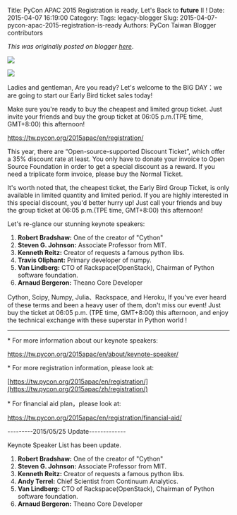 Title: PyCon APAC 2015 Registration is ready, Let's Back to __future__ II !
Date: 2015-04-07 16:19:00
Category:
Tags: legacy-blogger
Slug: 2015-04-07-pycon-apac-2015-registration-is-ready
Authors: PyCon Taiwan Blogger contributors

*This was originally posted on blogger [here](https://pycontw.blogspot.com/2015/04/pycon-apac-2015-registration-is-ready.html)*.

<!--more-->


[![](http://3.bp.blogspot.com/-bDvr1fjQ1bM/VQ2FCKwXvkI/AAAAAAAAG2Y/UqtPFrEljqM/s1600/logo.png)](http://3.bp.blogspot.com/-bDvr1fjQ1bM/VQ2FCKwXvkI/AAAAAAAAG2Y/UqtPFrEljqM/s1600/logo.png)



[![](http://4.bp.blogspot.com/-0II_PK4Ug7Y/VQ2FCBSqmBI/AAAAAAAAG2c/2Ja53vIfuuE/s1600/car.png)](http://4.bp.blogspot.com/-0II_PK4Ug7Y/VQ2FCBSqmBI/AAAAAAAAG2c/2Ja53vIfuuE/s1600/car.png)







Ladies and gentleman, Are you ready? Let's welcome to the BIG DAY：we are going to start our Early Bird ticket sales today!




Make sure you're ready to buy the cheapest and limited group ticket. Just invite your friends and buy the group ticket at 06:05 p.m.(TPE time, GMT+8:00) this afternoon!




<https://tw.pycon.org/2015apac/en/registration/>







This year, there are “Open-source-supported Discount Ticket”, which offer a 35% discount rate at least. You only have to donate your invoice to Open Source Foundation in order to get a special discount as a reward. If you need a triplicate form invoice, please buy the Normal Ticket.



It's worth noted that, the cheapest ticket, the Early Bird Group Ticket, is only available in limited quantity and limited period. If you are highly interested in this special discount, you'd better hurry up! Just call your friends and buy the group ticket at 06:05 p.m.(TPE time, GMT+8:00) this afternoon!



Let's re-glance our stunning keynote speakers:





1. **Robert Bradshaw:** One of the creator of "Cython"
2. **Steven G. Johnson:** Associate Professor from MIT.
3. **Kenneth Reitz:** Creator of requests a famous python libs.
4. **Travis Oliphant:** Primary developer of numpy.
5. **Van Lindberg:** CTO of Rackspace(OpenStack), Chairman of Python software foundation.
6. **Arnaud Bergeron:** Theano Core Developer






Cython, Scipy, Numpy, Julia、Rackspace, and Heroku, If you've ever heard of these terms and been a heavy user of them, don't miss our event! Just buy the ticket at 06:05 p.m. (TPE time, GMT+8:00) this afternoon, and enjoy the technical exchange with these superstar in Python world !



----

\* For more information about our keynote speakers:

<https://tw.pycon.org/2015apac/en/about/keynote-speaker/>





\* For more registration information, please look at:

[https://tw.pycon.org/2015apac/en/registration/](https://tw.pycon.org/2015apac/zh/registration/)




\* For financial aid plan，please look at:


<https://tw.pycon.org/2015apac/en/registration/financial-aid/>




---------2015/05/25 Update-------------



Keynote Speaker List has been update.   




1. **Robert Bradshaw:** One of the creator of "Cython"
2. **Steven G. Johnson:** Associate Professor from MIT.
3. **Kenneth Reitz:** Creator of requests a famous python libs.
4. **Andy Terrel:** Chief Scientist from Continuum Analytics.
5. **Van Lindberg:** CTO of Rackspace(OpenStack), Chairman of Python software foundation.
6. **Arnaud Bergeron:** Theano Core Developer
